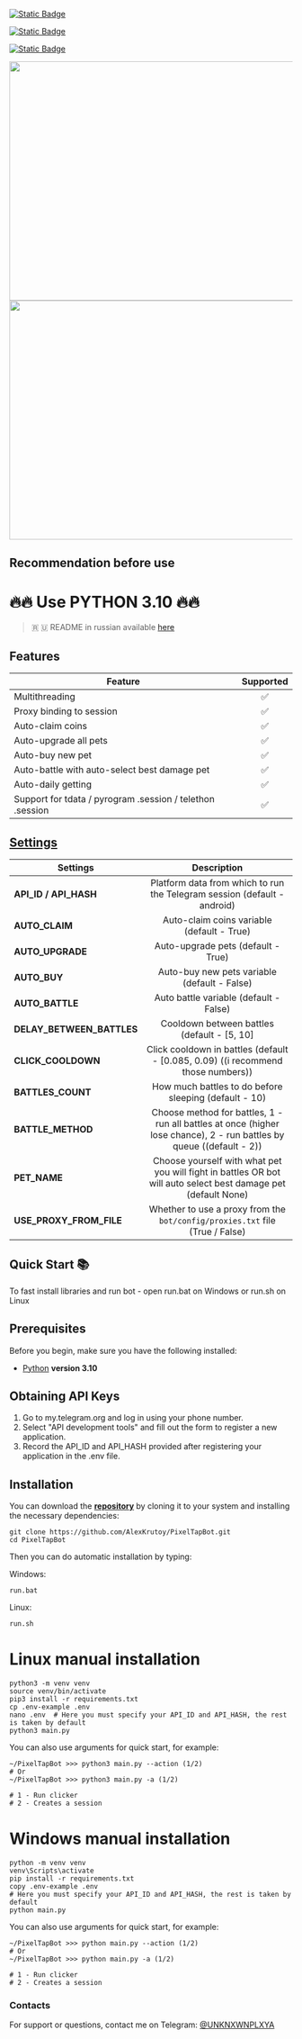 [![Static Badge](https://img.shields.io/badge/Telegram-Channel-Link?style=for-the-badge&logo=Telegram&logoColor=white&logoSize=auto&color=blue)](https://t.me/hidden_coding)

[![Static Badge](https://img.shields.io/badge/Telegram-Chat-yes?style=for-the-badge&logo=Telegram&logoColor=white&logoSize=auto&color=blue)](https://t.me/hidden_codding_chat)

[![Static Badge](https://img.shields.io/badge/Telegram-Bot%20Link-Link?style=for-the-badge&logo=Telegram&logoColor=white&logoSize=auto&color=blue)](https://t.me/pixelversexyzbot?start=737844465)

<img src="https://github.com/AlexKrutoy/PixelTapBot/assets/65369825/bb62126e-269a-46cd-984b-33b8b80462c6" width="695" height="425"/>

<img src="https://github.com/AlexKrutoy/PixelTapBot/assets/65369825/9e7de3f0-358a-4240-899e-43b4c3dedeb9" width="695" height="425"/>

## Recommendation before use

# 🔥🔥 Use PYTHON 3.10 🔥🔥

> 🇷 🇺 README in russian available [here](README-RU.md)

## Features  
| Feature                                                   | Supported |
|-----------------------------------------------------------|:---------:|
| Multithreading                                            |     ✅     |
| Proxy binding to session                                  |     ✅     |
| Auto-claim coins                                          |     ✅     |
| Auto-upgrade all pets                                     |     ✅     |
| Auto-buy new pet                                          |     ✅     |
| Auto-battle with auto-select best damage pet              |     ✅     |
| Auto-daily getting                                        |     ✅     |
| Support for tdata / pyrogram .session / telethon .session |     ✅     |


## [Settings](https://github.com/AlexKrutoy/PixelTapBot/blob/main/.env-example/)
| Settings                  |                                                      Description                                                      |
|---------------------------|:---------------------------------------------------------------------------------------------------------------------:|
| **API_ID / API_HASH**     |                       Platform data from which to run the Telegram session (default - android)                        |
| **AUTO_CLAIM**            |                                      Auto-claim coins variable (default - True)                                       |
| **AUTO_UPGRADE**          |                                          Auto-upgrade pets (default - True)                                           |
| **AUTO_BUY**              |                                     Auto-buy new pets variable (default - False)                                      |
| **AUTO_BATTLE**           |                                        Auto battle variable (default - False)                                         |
| **DELAY_BETWEEN_BATTLES** |                                      Cooldown between battles (default - [5, 10]                                      |
| **CLICK_COOLDOWN**        |                   Click cooldown in battles (default - [0.085, 0.09) ((i recommend those numbers))                    |
| **BATTLES_COUNT**         |                                 How much battles to do before sleeping (default - 10)                                 |
| **BATTLE_METHOD**         | Choose method for battles, 1 - run all battles at once (higher lose chance), 2 - run battles by queue ((default - 2)) |
| **PET_NAME**              |    Choose yourself with what pet you will fight in battles OR bot will auto select best damage pet (default None)     |
| **USE_PROXY_FROM_FILE**   |                     Whether to use a proxy from the `bot/config/proxies.txt` file (True / False)                      |

## Quick Start 📚

To fast install libraries and run bot - open run.bat on Windows or run.sh on Linux

## Prerequisites
Before you begin, make sure you have the following installed:
- [Python](https://www.python.org/downloads/) **version 3.10**

## Obtaining API Keys
1. Go to my.telegram.org and log in using your phone number.
2. Select "API development tools" and fill out the form to register a new application.
3. Record the API_ID and API_HASH provided after registering your application in the .env file.

## Installation
You can download the [**repository**](https://github.com/AlexKrutoy/PixelTapBot) by cloning it to your system and installing the necessary dependencies:
```shell
git clone https://github.com/AlexKrutoy/PixelTapBot.git
cd PixelTapBot
```

Then you can do automatic installation by typing:

Windows:
```shell
run.bat
```

Linux:
```shell
run.sh
```

# Linux manual installation
```shell
python3 -m venv venv
source venv/bin/activate
pip3 install -r requirements.txt
cp .env-example .env
nano .env  # Here you must specify your API_ID and API_HASH, the rest is taken by default
python3 main.py
```

You can also use arguments for quick start, for example:
```shell
~/PixelTapBot >>> python3 main.py --action (1/2)
# Or
~/PixelTapBot >>> python3 main.py -a (1/2)

# 1 - Run clicker
# 2 - Creates a session
```

# Windows manual installation
```shell
python -m venv venv
venv\Scripts\activate
pip install -r requirements.txt
copy .env-example .env
# Here you must specify your API_ID and API_HASH, the rest is taken by default
python main.py
```

You can also use arguments for quick start, for example:
```shell
~/PixelTapBot >>> python main.py --action (1/2)
# Or
~/PixelTapBot >>> python main.py -a (1/2)

# 1 - Run clicker
# 2 - Creates a session
```




### Contacts

For support or questions, contact me on Telegram: [@UNKNXWNPLXYA](https://t.me/UNKNXWNPLXYA)